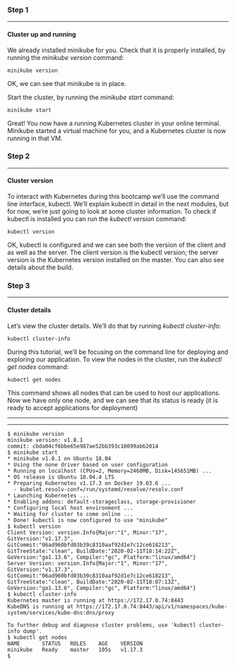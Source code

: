 ### Step 1

***

#### Cluster up and running

We already installed minikube for you. Check that it is properly installed, by running the *minikube version* command:

```
minikube version
```

OK, we can see that minikube is in place.

Start the cluster, by running the *minikube start* command:

```
minikube start
```

Great! You now have a running Kubernetes cluster in your online terminal. Minikube started a virtual machine for you, and a Kubernetes cluster is now running in that VM.

### Step 2

***

#### Cluster version

To interact with Kubernetes during this bootcamp we’ll use the command line interface, kubectl. We’ll explain kubectl in detail in the next modules, but for now, we’re just going to look at some cluster information. To check if kubectl is installed you can run the *kubectl version* command:

```
kubectl version
```

OK, kubectl is configured and we can see both the version of the client and as well as the server. The client version is the kubectl version; the server version is the Kubernetes version installed on the master. You can also see details about the build.

### Step 3

***

#### Cluster details

Let’s view the cluster details. We’ll do that by running *kubectl cluster-info*:

```
kubectl cluster-info
```

During this tutorial, we’ll be focusing on the command line for deploying and exploring our application. To view the nodes in the cluster, run the *kubectl get nodes* command:

```
kubectl get nodes
```

This command shows all nodes that can be used to host our applications. Now we have only one node, and we can see that its status is ready (it is ready to accept applications for deployment)

***

***

```shell
$ minikube version
minikube version: v1.8.1
commit: cbda04cf6bbe65e987ae52bb393c10099ab62014
$ minikube start
* minikube v1.8.1 on Ubuntu 18.04
* Using the none driver based on user configuration
* Running on localhost (CPUs=2, Memory=2460MB, Disk=145651MB) ...
* OS release is Ubuntu 18.04.4 LTS
* Preparing Kubernetes v1.17.3 on Docker 19.03.6 ...
  - kubelet.resolv-conf=/run/systemd/resolve/resolv.conf
* Launching Kubernetes ...
* Enabling addons: default-storageclass, storage-provisioner
* Configuring local host environment ...
* Waiting for cluster to come online ...
* Done! kubectl is now configured to use "minikube"
$ kubectl version
Client Version: version.Info{Major:"1", Minor:"17", GitVersion:"v1.17.3", GitCommit:"06ad960bfd03b39c8310aaf92d1e7c12ce618213", GitTreeState:"clean", BuildDate:"2020-02-11T18:14:22Z", GoVersion:"go1.13.6", Compiler:"gc", Platform:"linux/amd64"}
Server Version: version.Info{Major:"1", Minor:"17", GitVersion:"v1.17.3", GitCommit:"06ad960bfd03b39c8310aaf92d1e7c12ce618213", GitTreeState:"clean", BuildDate:"2020-02-11T18:07:13Z", GoVersion:"go1.13.6", Compiler:"gc", Platform:"linux/amd64"}
$ kubectl cluster-info
Kubernetes master is running at https://172.17.0.74:8443
KubeDNS is running at https://172.17.0.74:8443/api/v1/namespaces/kube-system/services/kube-dns:dns/proxy

To further debug and diagnose cluster problems, use 'kubectl cluster-info dump'.
$ kubectl get nodes
NAME       STATUS   ROLES    AGE    VERSION
minikube   Ready    master   105s   v1.17.3
$
```

